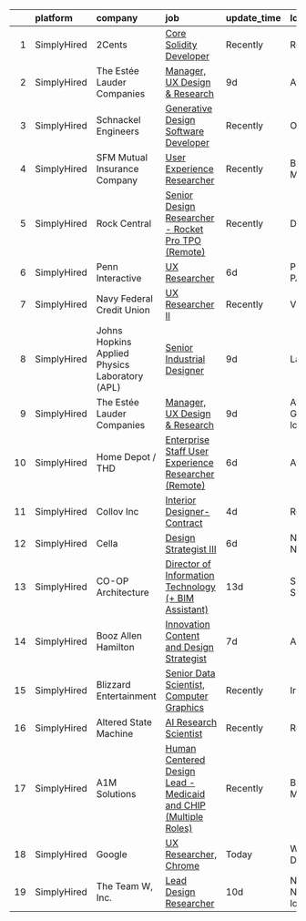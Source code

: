 

|    | platform    | company                                        | job                                                                                                                                                                           | update_time   | location                  |
|---:|:------------|:-----------------------------------------------|:------------------------------------------------------------------------------------------------------------------------------------------------------------------------------|:--------------|:--------------------------|
|  1 | SimplyHired | 2Cents                                         | [Core Solidity Developer](https://www.simplyhired.com/job/yaTegn-ORs8Xd35tTGfbV12cQTOp2DiyeY9m5_FSPmo1bC_GefnhsA?q=generative+design)                                         | Recently      | Remote                    |
|  2 | SimplyHired | The Estée Lauder Companies                     | [Manager, UX Design & Research](https://www.simplyhired.com/job/frA0-vdxndDUA5apRlVgVnjHWaZ7lls4_FrYV9vE9PKPKgXzB7WIZw?q=generative+design)                                   | 9d            | Atlanta, GA               |
|  3 | SimplyHired | Schnackel Engineers                            | [Generative Design Software Developer](https://www.simplyhired.com/job/KE0-EPFCtTp8eniWTTdVA6iqehRWfXqNBvdE0wHECgCONieSBqtj5A?q=generative+design)                            | Recently      | Omaha, NE                 |
|  4 | SimplyHired | SFM Mutual Insurance Company                   | [User Experience Researcher](https://www.simplyhired.com/job/q7YkSDr49eIMyGsjnEsWzQDcdRzh4LJi6vHhnUzHogohwIPFoCfm4w?q=generative+design)                                      | Recently      | Bloomington, MN           |
|  5 | SimplyHired | Rock Central                                   | [Senior Design Researcher - Rocket Pro TPO (Remote)](https://www.simplyhired.com/job/LnvdP3Bh4XgNQzrZmt95sjDpfv5Rk3uM7hLgEa2_Nldrs0z-7FijBQ?q=generative+design)              | Recently      | Detroit, MI               |
|  6 | SimplyHired | Penn Interactive                               | [UX Researcher](https://www.simplyhired.com/job/AnZY-Kg-B-W6XI_D6O1s21dGqMxQ-GHv8RMHazj3oN4XtOCvTu-OlQ?q=generative+design)                                                   | 6d            | Philadelphia, PA          |
|  7 | SimplyHired | Navy Federal Credit Union                      | [UX Researcher II](https://www.simplyhired.com/job/fAW4E2bKHv5t5B6HSaBfVPxHFn17SID3hp8uHNyQNci9Cd1Xddcyhw?q=generative+design)                                                | Recently      | Vienna, VA                |
|  8 | SimplyHired | Johns Hopkins Applied Physics Laboratory (APL) | [Senior Industrial Designer](https://www.simplyhired.com/job/cWteweR2HUSB-M6HNfjiwbg6s9QWBdHzzWW_VIcrN6UKsXa3uDdpvw?q=generative+design)                                      | 9d            | Laurel, MD                |
|  9 | SimplyHired | The Estée Lauder Companies                     | [Manager, UX Design & Research](https://www.simplyhired.com/job/frA0-vdxndDUA5apRlVgVnjHWaZ7lls4_FrYV9vE9PKPKgXzB7WIZw?q=generative+design)                                   | 9d            | Atlanta, GA +2 locations  |
| 10 | SimplyHired | Home Depot / THD                               | [Enterprise Staff User Experience Researcher (Remote)](https://www.simplyhired.com/job/IjRlRc6soME5a4cJ2AFYwayDDa2CpjbXR9sELzDdjwNVi7OdCr7RFw?q=generative+design)            | 6d            | Atlanta, GA               |
| 11 | SimplyHired | Collov Inc                                     | [Interior Designer-Contract](https://www.simplyhired.com/job/YZT96NOPwpiIDkZDNsM_1MmXl7GZOj1Q_Ghf9yHHNy9mn8aayWDjoA?q=generative+design)                                      | 4d            | Remote                    |
| 12 | SimplyHired | Cella                                          | [Design Strategist III](https://www.simplyhired.com/job/B2jJi54zJ_71xO_-EHN86j9XrkzAzIoEkx7QiU9aBf1GayEuOAZ_qQ?q=generative+design)                                           | 6d            | New York, NY              |
| 13 | SimplyHired | CO-OP Architecture                             | [Director of Information Technology (+ BIM Assistant)](https://www.simplyhired.com/job/j-kBOft5qkSWp2FQHhH59FZoX-VX1HQT0lK2fgFTPi-b8GcZ6jWKYA?q=generative+design)            | 13d           | Sioux Falls, SD           |
| 14 | SimplyHired | Booz Allen Hamilton                            | [Innovation Content and Design Strategist](https://www.simplyhired.com/job/FcRYbbCcDtJw_d3V5tAKgtue8Iow06iDksJ5APCyBWjMbs1R6IPZvQ?q=generative+design)                        | 7d            | Arlington, VA             |
| 15 | SimplyHired | Blizzard Entertainment                         | [Senior Data Scientist, Computer Graphics](https://www.simplyhired.com/job/FiskW-Gz-FCAVeSnphMRdyWJsI2KrVP0qig6JTACI2hq1lHJkEOfoA?q=generative+design)                        | Recently      | Irvine, CA                |
| 16 | SimplyHired | Altered State Machine                          | [AI Research Scientist](https://www.simplyhired.com/job/gWP2_DJg1NvU9t6A6z0XL0fiO4j7A5vzNa-7GQXsgOlua-pkwIJHog?q=generative+design)                                           | Recently      | Remote                    |
| 17 | SimplyHired | A1M Solutions                                  | [Human Centered Design Lead - Medicaid and CHIP (Multiple Roles)](https://www.simplyhired.com/job/uxyOkiRP-QyeK7kWRXuU2pV4YL6guvOGFjGDnx1hs2Kcfi_OeuNrwQ?q=generative+design) | Recently      | Baltimore, MD             |
| 18 | SimplyHired | Google                                         | [UX Researcher, Chrome](https://www.simplyhired.com/job/pmsmcKqGmJN8MGe24HjqB98irMl5j6YlkwI90mafkjPuVY4Kcsvpmw?q=generative+design)                                           | Today         | Washington, DC            |
| 19 | SimplyHired | The Team W, Inc.                               | [Lead Design Researcher](https://www.simplyhired.com/job/vW8kt7lueiWgTJHF-WXjPmm-BTI-4F0BrbBd0LNJjrXyhSHC3b0XQw?q=generative+design)                                          | 10d           | New York, NY +3 locations |